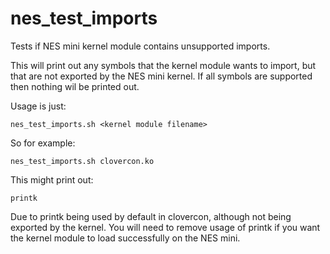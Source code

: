 # nes_test_imports
Tests if NES mini kernel module contains unsupported imports.

This will print out any symbols that the kernel module wants to import, but that are not exported by the NES mini kernel.
If all symbols are supported then nothing wil be printed out.

Usage is just:
```
nes_test_imports.sh <kernel module filename>
```

So for example:
```
nes_test_imports.sh clovercon.ko
```

This might print out:
```
printk
```
Due to printk being used by default in clovercon, although not being exported by the kernel.
You will need to remove usage of printk if you want the kernel module to load successfully on the NES mini.
